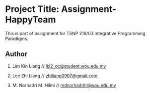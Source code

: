 Project Title: Assignment-HappyTeam
===================================
This is part of assignment for TSNP 218/03 Integrative Programming Paradigms. 

Author
------

1. Lim Kin Liang // lkl2_oc@student.wou.edu.my

2. Lee Zhi Liang // zhiliang0907@gmail.com

3. M. Norhadri M. Hilmi // mdnorhadrih@wou.edu.my
